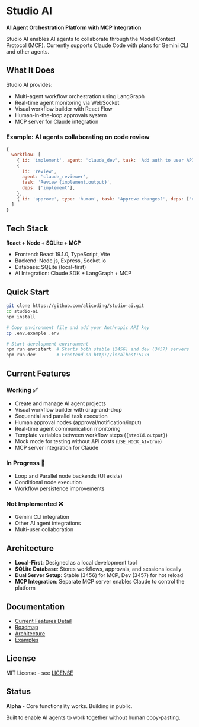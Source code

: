 # Studio AI

**AI Agent Orchestration Platform with MCP Integration**

Studio AI enables AI agents to collaborate through the Model Context Protocol (MCP). Currently supports Claude Code with plans for Gemini CLI and other agents.

## What It Does

Studio AI provides:

- Multi-agent workflow orchestration using LangGraph
- Real-time agent monitoring via WebSocket
- Visual workflow builder with React Flow
- Human-in-the-loop approvals system
- MCP server for Claude integration

### Example: AI agents collaborating on code review

```javascript
{
  workflow: [
    { id: 'implement', agent: 'claude_dev', task: 'Add auth to user API' },
    {
      id: 'review',
      agent: 'claude_reviewer',
      task: 'Review {implement.output}',
      deps: ['implement'],
    },
    { id: 'approve', type: 'human', task: 'Approve changes?', deps: ['review'] },
  ]
}
```

## Tech Stack

**React + Node + SQLite + MCP**

- Frontend: React 19.1.0, TypeScript, Vite
- Backend: Node.js, Express, Socket.io
- Database: SQLite (local-first)
- AI Integration: Claude SDK + LangGraph + MCP

## Quick Start

```bash
git clone https://github.com/alicoding/studio-ai.git
cd studio-ai
npm install

# Copy environment file and add your Anthropic API key
cp .env.example .env

# Start development environment
npm run env:start  # Starts both stable (3456) and dev (3457) servers
npm run dev        # Frontend on http://localhost:5173
```

## Current Features

### Working ✅

- Create and manage AI agent projects
- Visual workflow builder with drag-and-drop
- Sequential and parallel task execution
- Human approval nodes (approval/notification/input)
- Real-time agent communication monitoring
- Template variables between workflow steps (`{stepId.output}`)
- Mock mode for testing without API costs (`USE_MOCK_AI=true`)
- MCP server integration for Claude

### In Progress 🚧

- Loop and Parallel node backends (UI exists)
- Conditional node execution
- Workflow persistence improvements

### Not Implemented ❌

- Gemini CLI integration
- Other AI agent integrations
- Multi-user collaboration

## Architecture

- **Local-First**: Designed as a local development tool
- **SQLite Database**: Stores workflows, approvals, and sessions locally
- **Dual Server Setup**: Stable (3456) for MCP, Dev (3457) for hot reload
- **MCP Integration**: Separate MCP server enables Claude to control the platform

## Documentation

- [Current Features Detail](./docs/FEATURES.md)
- [Roadmap](./docs/ROADMAP.md)
- [Architecture](./docs/ARCHITECTURE.md)
- [Examples](./examples/)

## License

MIT License - see [LICENSE](./LICENSE)

## Status

**Alpha** - Core functionality works. Building in public.

Built to enable AI agents to work together without human copy-pasting.
